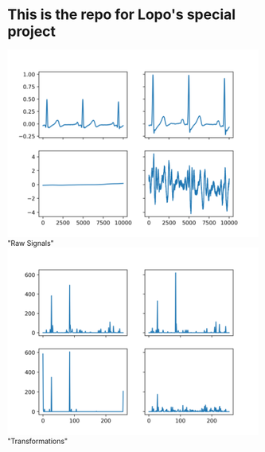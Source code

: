# This is the repo for Lopo's special project

![Alt text](raw.png) "Raw Signals"
![Alt text](count.png) "Transformations"
